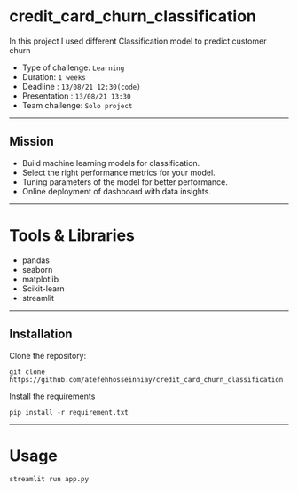 # credit_card_churn_classification
In this project I used different Classification model to predict customer churn

* Type of challenge: ```Learning```
* Duration: ```1 weeks```
* Deadline : ```13/08/21 12:30(code)```
* Presentation : ```13/08/21 13:30```
* Team challenge: ```Solo project```
----------------------------------------------------------
## Mission
* Build machine learning models for classification.
* Select the right performance metrics for your model.
* Tuning parameters of the model for better performance.
* Online deployment of dashboard with data insights.
-------------------------------------------------------------
# Tools & Libraries
* pandas
* seaborn
* matplotlib
* Scikit-learn
* streamlit
---------------------------------------
## Installation
Clone the repository:

``` git clone  https://github.com/atefehhosseinniay/credit_card_churn_classification ```

Install the requirements

``` pip install -r requirement.txt ```

-----------------------------------------------------
# Usage
``` streamlit run app.py ```
